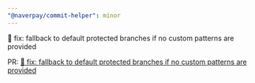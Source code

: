 ```yaml
---
"@naverpay/commit-helper": minor
---
```


🔧 fix: fallback to default protected branches if no custom patterns are provided

PR: [🔧 fix: fallback to default protected branches if no custom patterns are provided](https://github.com/NaverPayDev/cli/pull/29)
